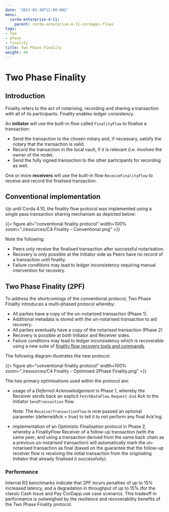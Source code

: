 ```yaml
---
date: '2023-03-30T12:00:00Z'
menu:
  corda-enterprise-4-11:
    parent: corda-enterprise-4-11-cordapps-flows
tags:
- two
- phase
- finality
title: Two Phase Finality
weight: 40
---
```


# Two Phase Finality

## Introduction

Finality refers to the act of notarising, recording and sharing a transaction with all of its participants. Finality enables ledger consistency.

An **initiator** will use the built-in flow called `FinalityFlow` to finalise a transaction:

- Send the transaction to the chosen notary and, if necessary, satisfy the notary that the transaction is valid.
- Record the transaction in the local vault, if it is relevant (i.e. involves the owner of the node).
- Send the fully signed transaction to the other participants for recording as well.

One or more **receivers** will use the built-in flow `ReceiveFinalityFlow` to receive and record the finalised transaction.

## Conventional implementation

Up until Corda 4.10, the finality flow protocol was implemented using a single pass transaction sharing mechanism as depicted below:

{{< figure alt="conventional finality protocol" width=100% zoom="./resources/C4 Finality - Conventional.png" >}}

Note the following:

- Peers only receive the finalised transaction after successful notarisation.
- Recovery is only possible at the Initiator side as Peers have no record of a transaction until finality.
- Failure conditions may lead to ledger inconsistency requiring manual intervention for recovery.

## Two Phase Finality (2PF)

To address the shortcomings of the conventional protocol, Two Phase Finality introduces a multi-phased protocol whereby:

- All parties have a copy of the un-notarised transaction (Phase 1).
- Additional metadata is stored with the un-notarised transaction to aid recovery.
- All parties eventually have a copy of the notarised transaction (Phase 2)
- Recovery is possible at both Initiator and Receiver sides.
- Failure conditions may lead to ledger inconsistency which is recoverable using a new suite of
  [finality flow recovery tools and commands](finality-flow-recovery.md).

The following diagram illustrates the new protocol:

{{< figure alt="conventional finality protocol" width=100% zoom="./resources/C4 Finality - Optimised 2Phase Finality.png" >}}

The two primary optimisations used within the protocol are:

- usage of a *Deferred Acknowledgement* in Phase 1, whereby the Receiver sends back an explicit `FetchDataFlow.Request.End`
  Ack to the Initiator `SendTransaction` flow.

  Note: The `ReceiverTransactionFlow` is now passed an optional parameter (deferredAck = true) to tell it to not perform any final Ack’ing.

- implementation of an Optimistic Finalisation protocol in Phase 2, whereby a FinalityFlow Receiver of a follow-up
  transaction (with the same peer, and using a transaction derived from the same back chain as a previous un-notarised
  transaction) will automatically mark the un-notarised transaction as final (based on the guarantee that the follow-up
  receiver flow is receiving the initial transaction from the originating Initiator that already finalised it successfully).

### Performance

Internal R3 benchmarks indicate that 2PF incurs penalties of up to 15% increased latency, and a
degradation in throughput of up to 15% (for the classic Cash Issue and Pay CorDapp use case scenario).
This tradeoff in performance is outweighed by the resilience and recoverability benefits of the Two Phase Finality protocol.
